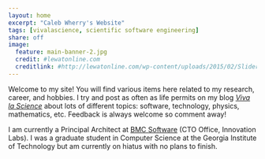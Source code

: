 ```yaml
---
layout: home
excerpt: "Caleb Wherry's Website"
tags: [vivalascience, scientific software engineering]
share: off
image:
  feature: main-banner-2.jpg
  credit: #lewatonline.com
  creditlink: #http://lewatonline.com/wp-content/uploads/2015/02/Slider-Final1-1900x500.jpg
---
```


Welcome to my site! You will find various items here related to my research, career, and hobbies. I try and post as often as life permits on my blog [*Viva la Science*](blog) about lots of different topics: software, technology, physics, mathematics, etc. Feedback is always welcome so comment away!

I am currently a Principal Architect at [BMC Software](https://www.bmc.com) (CTO Office, Innovation Labs). I was a graduate student in Computer Science at the Georgia Institute of Technology but am currently on hiatus with no plans to finish.
